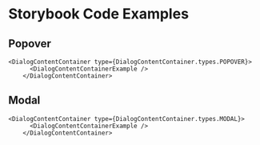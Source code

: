 # Storybook Code Examples

## Popover

```tsx
<DialogContentContainer type={DialogContentContainer.types.POPOVER}>
      <DialogContentContainerExample />
    </DialogContentContainer>
```

## Modal

```tsx
<DialogContentContainer type={DialogContentContainer.types.MODAL}>
      <DialogContentContainerExample />
    </DialogContentContainer>
```

